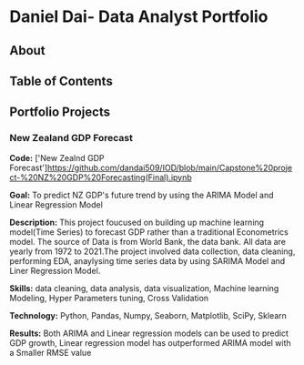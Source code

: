# Daniel Dai- Data Analyst Portfolio
## About

## Table of Contents
## Portfolio Projects
### New Zealand GDP Forecast
**Code:** ['New Zealnd GDP Forecast']https://github.com/dandai509/IOD/blob/main/Capstone%20project-%20NZ%20GDP%20Forecasting(Final).ipynb

**Goal:** To predict NZ GDP's future trend by using the ARIMA Model and Linear Regression Model

**Description:** This project foucused on building up machine learning model(Time Series) to forecast GDP rather than a traditional Econometrics model. The source of Data is from World Bank, the data bank. All data are yearly from 1972 to 2021.The project involved data collection, data cleaning, performing EDA, anaylysing time series data by using SARIMA Model and Liner Regression Model.

**Skills:** data cleaning, data analysis, data visualization, Machine learning Modeling, Hyper Parameters tuning, Cross Validation

**Technology:** Python, Pandas, Numpy, Seaborn, Matplotlib, SciPy, Sklearn

**Results:** Both ARIMA and Linear regression models can be used to predict GDP growth, Linear regression model has outperformed ARIMA model with a Smaller RMSE value 
